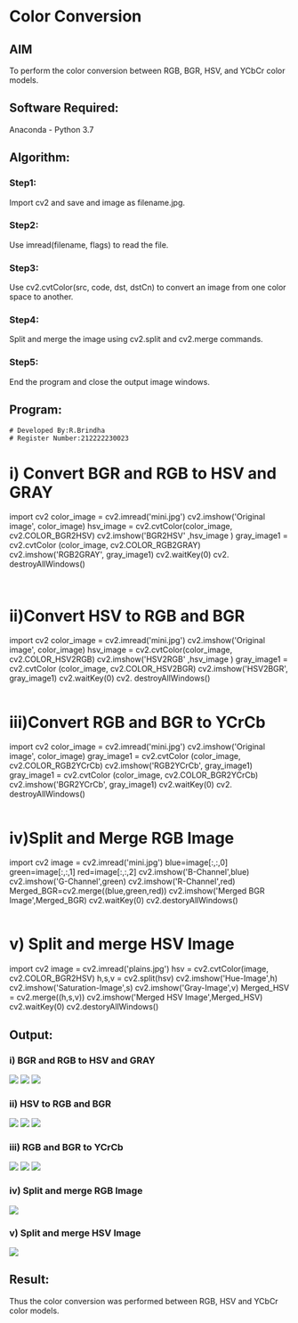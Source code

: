 # Color Conversion
## AIM
To perform the color conversion between RGB, BGR, HSV, and YCbCr color models.

## Software Required:

Anaconda - Python 3.7

## Algorithm:

### Step1:
Import cv2 and save and image as filename.jpg.

### Step2:
Use imread(filename, flags) to read the file.

### Step3:
Use cv2.cvtColor(src, code, dst, dstCn) to convert an image from one color space to another.

### Step4:
Split and merge the image using cv2.split and cv2.merge commands.

### Step5:
End the program and close the output image windows.



## Program:
```
# Developed By:R.Brindha
# Register Number:212222230023
```
# i) Convert BGR and RGB to HSV and GRAY

import cv2
color_image = cv2.imread('mini.jpg')
cv2.imshow('Original image', color_image)
hsv_image = cv2.cvtColor(color_image, cv2.COLOR_BGR2HSV)
cv2.imshow('BGR2HSV' ,hsv_image )
gray_image1 = cv2.cvtColor (color_image, cv2.COLOR_RGB2GRAY)
cv2.imshow('RGB2GRAY', gray_image1)
cv2.waitKey(0)
cv2. destroyAllWindows()
 
 ```


```
# ii)Convert HSV to RGB and BGR
import cv2
color_image = cv2.imread('mini.jpg')
cv2.imshow('Original image', color_image)
hsv_image = cv2.cvtColor(color_image, cv2.COLOR_HSV2RGB)
cv2.imshow('HSV2RGB' ,hsv_image )
gray_image1 = cv2.cvtColor (color_image, cv2.COLOR_HSV2BGR)
cv2.imshow('HSV2BGR', gray_image1)
cv2.waitKey(0)
cv2. destroyAllWindows()

```

```
# iii)Convert RGB and BGR to YCrCb
import cv2
color_image = cv2.imread('mini.jpg')
cv2.imshow('Original image', color_image)
gray_image1 = cv2.cvtColor (color_image, cv2.COLOR_RGB2YCrCb)
cv2.imshow('RGB2YCrCb', gray_image1)
gray_image1 = cv2.cvtColor (color_image, cv2.COLOR_BGR2YCrCb)
cv2.imshow('BGR2YCrCb', gray_image1)
cv2.waitKey(0)
cv2. destroyAllWindows()

```

```
# iv)Split and Merge RGB Image
import cv2
image = cv2.imread('mini.jpg')
blue=image[:,:,0]
green=image[:,:,1]
red=image[:,:,2]
cv2.imshow('B-Channel',blue)
cv2.imshow('G-Channel',green)
cv2.imshow('R-Channel',red)
Merged_BGR=cv2.merge((blue,green,red))
cv2.imshow('Merged BGR Image',Merged_BGR)
cv2.waitKey(0)
cv2.destoryAllWindows()

```

```
# v) Split and merge HSV Image
import cv2
image = cv2.imread('plains.jpg')
hsv = cv2.cvtColor(image, cv2.COLOR_BGR2HSV)
h,s,v = cv2.split(hsv)
cv2.imshow('Hue-Image',h)
cv2.imshow('Saturation-Image',s)
cv2.imshow('Gray-Image',v)
Merged_HSV = cv2.merge((h,s,v))
cv2.imshow('Merged HSV Image',Merged_HSV)
cv2.waitKey(0)
cv2.destoryAllWindows()


## Output:
### i) BGR and RGB to HSV and GRAY
![](./1.jpg)
![](./2.png)
![](./3.png)

### ii) HSV to RGB and BGR
![](./1.jpg)
![](./4.png)
![](./5.png)

### iii) RGB and BGR to YCrCb
![](./1.jpg)
![](./6.png)
![](./7.png)

### iv) Split and merge RGB Image
![](./8.png)

### v) Split and merge HSV Image
![](./9.png)

## Result:
Thus the color conversion was performed between RGB, HSV and YCbCr color models.
